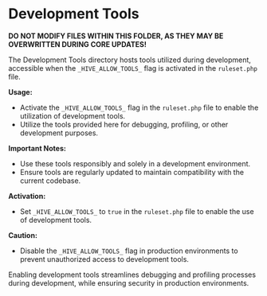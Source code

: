 # Development Tools

**DO NOT MODIFY FILES WITHIN THIS FOLDER, AS THEY MAY BE OVERWRITTEN DURING CORE UPDATES!**

The Development Tools directory hosts tools utilized during development, accessible when the `_HIVE_ALLOW_TOOLS_` flag is activated in the `ruleset.php` file.

**Usage:**
- Activate the `_HIVE_ALLOW_TOOLS_` flag in the `ruleset.php` file to enable the utilization of development tools.
- Utilize the tools provided here for debugging, profiling, or other development purposes.

**Important Notes:**
- Use these tools responsibly and solely in a development environment.
- Ensure tools are regularly updated to maintain compatibility with the current codebase.

**Activation:**
- Set `_HIVE_ALLOW_TOOLS_` to `true` in the `ruleset.php` file to enable the use of development tools.

**Caution:**
- Disable the `_HIVE_ALLOW_TOOLS_` flag in production environments to prevent unauthorized access to development tools.

Enabling development tools streamlines debugging and profiling processes during development, while ensuring security in production environments.